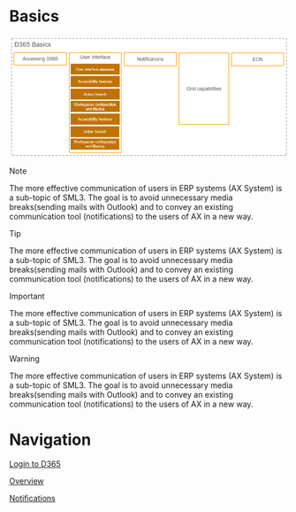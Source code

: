 # Basics

![Prozessübersicht](./../media/Basics_Overview.png "Prozessübersicht")


> [!NOTE]
> The more effective communication of users in ERP systems (AX System) is a sub-topic of SML3. The goal is to avoid unnecessary media breaks(sending mails with Outlook) and to convey an existing communication tool (notifications) to the users of AX in a new way.


> [!Tip]
> The more effective communication of users in ERP systems (AX System) is a sub-topic of SML3. The goal is to avoid unnecessary media breaks(sending mails with Outlook) and to convey an existing communication tool (notifications) to the users of AX in a new way.

> [!IMPORTANT]
> The more effective communication of users in ERP systems (AX System) is a sub-topic of SML3. The goal is to avoid unnecessary media breaks(sending mails with Outlook) and to convey an existing communication tool (notifications) to the users of AX in a new way.

> [!WARNING]
> The more effective communication of users in ERP systems (AX System) is a sub-topic of SML3. The goal is to avoid unnecessary media breaks(sending mails with Outlook) and to convey an existing communication tool (notifications) to the users of AX in a new way.

# Navigation

[Login to D365](Login.md)

[Overview](Grundlagen_Overview.md)

[Notifications](Notifications.md)

